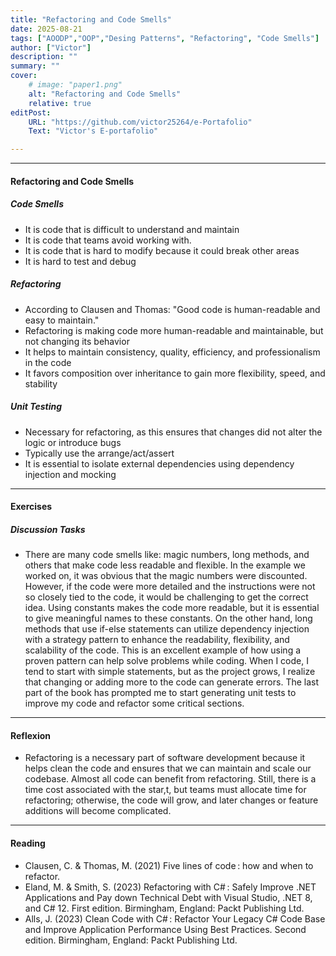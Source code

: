 ```yaml
---
title: "Refactoring and Code Smells" 
date: 2025-08-21
tags: ["AOODP","OOP","Desing Patterns", "Refactoring", "Code Smells"]
author: ["Victor"]
description: "" 
summary: "" 
cover:
    # image: "paper1.png"
    alt: "Refactoring and Code Smells"
    relative: true
editPost:
    URL: "https://github.com/victor25264/e-Portafolio"
    Text: "Victor's E-portafolio"

---
```


---

#### Refactoring and Code Smells

##### Code Smells
+ It is code that is difficult to understand and maintain
+ It is code that teams avoid working with.
+ It is code that is hard to modify because it could break other areas
+ It is hard to test and debug

##### Refactoring
+ According to Clausen and Thomas: "Good code is human-readable and easy to maintain."
+ Refactoring is making code more human-readable and maintainable, but not changing its behavior
+ It helps to maintain consistency, quality, efficiency, and professionalism in the code
+ It favors composition over inheritance to gain more flexibility, speed, and stability

##### Unit Testing
+ Necessary for refactoring, as this ensures that changes did not alter the logic or introduce bugs
+ Typically use the arrange/act/assert
+ It is essential to isolate external dependencies using dependency injection and mocking

---
#### Exercises

##### Discussion Tasks
+ There are many code smells like: magic numbers, long methods, and others that make code less readable and flexible. In the example we worked on, it was obvious that the magic numbers were discounted. However, if the code were more detailed and the instructions were not so closely tied to the code, it would be challenging to get the correct idea. Using constants makes the code more readable, but it is essential to give meaningful names to these constants. On the other hand, long methods that use if-else statements can utilize dependency injection with a strategy pattern to enhance the readability, flexibility, and scalability of the code. This is an excellent example of how using a proven pattern can help solve problems while coding. When I code, I tend to start with simple statements, but as the project grows, I realize that changing or adding more to the code can generate errors. The last part of the book has prompted me to start generating unit tests to improve my code and refactor some critical sections.

---

#### Reflexion
+ Refactoring is a necessary part of software development because it helps clean the code and ensures that we can maintain and scale our codebase. Almost all code can benefit from refactoring. Still, there is a time cost associated with the star,t, but teams must allocate time for refactoring; otherwise, the code will grow, and later changes or feature additions will become complicated. 

---

#### Reading 

+ Clausen, C. & Thomas, M. (2021) Five lines of code : how and when to refactor.
+ Eland, M. & Smith, S. (2023) Refactoring with C# : Safely Improve .NET Applications and Pay down Technical Debt with Visual Studio, .NET 8, and C# 12. First edition. Birmingham, England: Packt Publishing Ltd.
+ Alls, J. (2023) Clean Code with C# : Refactor Your Legacy C# Code Base and Improve Application Performance Using Best Practices. Second edition. Birmingham, England: Packt Publishing Ltd.
